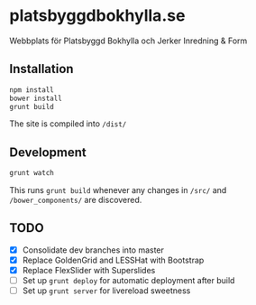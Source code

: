 platsbyggdbokhylla.se
=====================

Webbplats för Platsbyggd Bokhylla och Jerker Inredning &amp; Form


Installation
------------

``` bash
npm install
bower install
grunt build
```

The site is compiled into `/dist/`


Development
----------

``` bash
grunt watch
```

This runs `grunt build` whenever any changes in `/src/` and `/bower_components/` are discovered.

TODO
----

- [x] Consolidate dev branches into master
- [x] Replace GoldenGrid and LESSHat with Bootstrap
- [x] Replace FlexSlider with Superslides
- [ ] Set up `grunt deploy` for automatic deployment after build
- [ ] Set up `grunt server` for livereload sweetness
